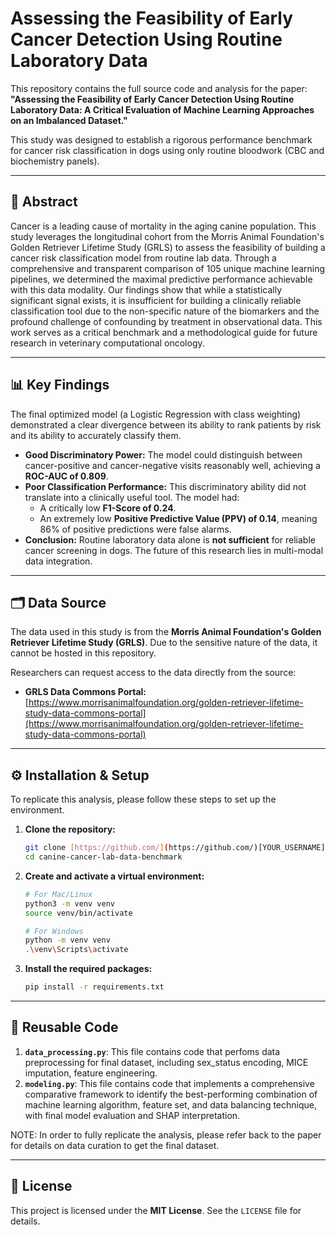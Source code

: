 # Assessing the Feasibility of Early Cancer Detection Using Routine Laboratory Data

This repository contains the full source code and analysis for the paper: **"Assessing the Feasibility of Early Cancer Detection Using Routine Laboratory Data: A Critical Evaluation of Machine Learning Approaches on an Imbalanced Dataset."**

This study was designed to establish a rigorous performance benchmark for cancer risk classification in dogs using only routine bloodwork (CBC and biochemistry panels).

---

## 🔬 Abstract

Cancer is a leading cause of mortality in the aging canine population. This study leverages the longitudinal cohort from the Morris Animal Foundation's Golden Retriever Lifetime Study (GRLS) to assess the feasibility of building a cancer risk classification model from routine lab data. Through a comprehensive and transparent comparison of 105 unique machine learning pipelines, we determined the maximal predictive performance achievable with this data modality. Our findings show that while a statistically significant signal exists, it is insufficient for building a clinically reliable classification tool due to the non-specific nature of the biomarkers and the profound challenge of confounding by treatment in observational data. This work serves as a critical benchmark and a methodological guide for future research in veterinary computational oncology.

---

## 📊 Key Findings

The final optimized model (a Logistic Regression with class weighting) demonstrated a clear divergence between its ability to rank patients by risk and its ability to accurately classify them.

* **Good Discriminatory Power:** The model could distinguish between cancer-positive and cancer-negative visits reasonably well, achieving a **ROC-AUC of 0.809**.
* **Poor Classification Performance:** This discriminatory ability did not translate into a clinically useful tool. The model had:
    * A critically low **F1-Score of 0.24**.
    * An extremely low **Positive Predictive Value (PPV) of 0.14**, meaning 86% of positive predictions were false alarms.
* **Conclusion:** Routine laboratory data alone is **not sufficient** for reliable cancer screening in dogs. The future of this research lies in multi-modal data integration.

---

## 🗂️ Data Source

The data used in this study is from the **Morris Animal Foundation's Golden Retriever Lifetime Study (GRLS)**. Due to the sensitive nature of the data, it cannot be hosted in this repository.

Researchers can request access to the data directly from the source:
* **GRLS Data Commons Portal:** [https://www.morrisanimalfoundation.org/golden-retriever-lifetime-study-data-commons-portal](https://www.morrisanimalfoundation.org/golden-retriever-lifetime-study-data-commons-portal)

---

## ⚙️ Installation & Setup

To replicate this analysis, please follow these steps to set up the environment.

1.  **Clone the repository:**
    ```bash
    git clone [https://github.com/](https://github.com/)[YOUR_USERNAME]/canine-cancer-lab-data-benchmark.git
    cd canine-cancer-lab-data-benchmark
    ```

2.  **Create and activate a virtual environment:**
    ```bash
    # For Mac/Linux
    python3 -m venv venv
    source venv/bin/activate

    # For Windows
    python -m venv venv
    .\venv\Scripts\activate
    ```

3.  **Install the required packages:**
    ```bash
    pip install -r requirements.txt
    ```

---

## 🚀 Reusable Code

1.  **`data_processing.py`**: This file contains code that perfoms data preprocessing for final dataset, including sex_status encoding, MICE imputation, feature engineering.
2.  **`modeling.py`**: This file contains code that implements a comprehensive comparative framework to identify the best-performing combination of machine learning algorithm, feature set, and data balancing technique, with final model evaluation and SHAP interpretation. 

NOTE: In order to fully replicate the analysis, please refer back to the paper for details on data curation to get the final dataset. 

---

## 📄 License

This project is licensed under the **MIT License**. See the `LICENSE` file for details.
